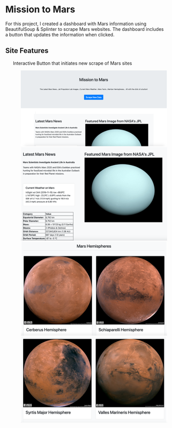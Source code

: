 # Mission to Mars

For this project, I created a dashboard with Mars information using BeautifulSoup & Splinter to scrape Mars websites. The dashboard includes a button that updates the information when clicked. 
<br/>  

 ## Site Features
 <ul> Interactive Button that initiates new scrape of Mars sites <ul/>
 
![](Missions_to_Mars/App_Screenshots/Shot_1.png)
![](Missions_to_Mars/App_Screenshots/Shot_2.png)
![](Missions_to_Mars/App_Screenshots/Shot_3.png)
![](Missions_to_Mars/App_Screenshots/Shot_4.png)

